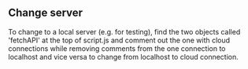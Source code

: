 ## Change server
To change to a local server (e.g. for testing), find the two objects called 'fetchAPI' at the top of script.js and comment out the one with cloud connections while removing comments from the one connection to localhost and vice versa to change from localhost to cloud connection.


